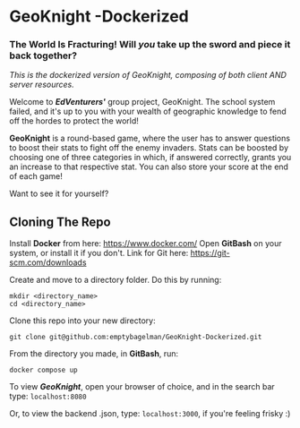 # GeoKnight -Dockerized

### The World Is Fracturing! Will *you* take up the sword and piece it back together?

*This is the dockerized version of GeoKnight, composing of both client AND server resources.*

Welcome to **_EdVenturers'_** group project, GeoKnight. 
The school system failed, and it's up to you with your wealth of geographic knowledge to fend off the hordes to protect the world!

**GeoKnight** is a round-based game, where the user has to answer questions to boost their stats to fight off the enemy invaders. Stats can be boosted by choosing one of three categories in which, if answered correctly, grants you an increase to that respective stat.
You can also store your score at the end of each game!

Want to see it for yourself?

## Cloning The Repo

Install **Docker** from here: https://www.docker.com/
Open **GitBash** on your system, or install it if you don't. Link for Git here: https://git-scm.com/downloads

Create and move to a directory folder. Do this by running:
```
mkdir <directory_name>
cd <directory_name>
```

Clone this repo into your new directory:
```
git clone git@github.com:emptybagelman/GeoKnight-Dockerized.git
```

From the directory you made, in **GitBash**, run:
```
docker compose up
```

To view **_GeoKnight_**, open your browser of choice, and in the search bar type: ```localhost:8080```

Or, to view the backend .json, type: ```localhost:3000```, if you're feeling frisky :)